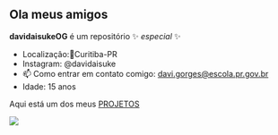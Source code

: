 ## Ola meus amigos 

**davidaisukeOG** é um repositório ✨ _especial_ ✨ 


- Localizaçâo:📍Curitiba-PR
- Instagram: @davidaisuke
- 📫 Como entrar em contato comigo: davi.gorges@escola.pr.gov.br
- Idade: 15 anos

Aqui está um dos meus [PROJETOS](https://editor.p5js.org/davi.gorges/full/qP5ygVvqk)

![](https://media1.tenor.com/m/pvgQo_nLl3sAAAAd/han.gif)
